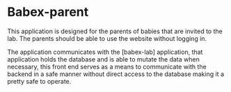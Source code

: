 # Babex-parent

This application is designed for the parents of babies that are invited to the
lab. The parents should be able to use the website without logging in.

The application communicates with the [babex-lab] application, that application
holds the database and is able to mutate the data when necessary, this front end
serves as a means to communicate with the backend in a safe manner without direct
access to the database making it a pretty safe to operate.


